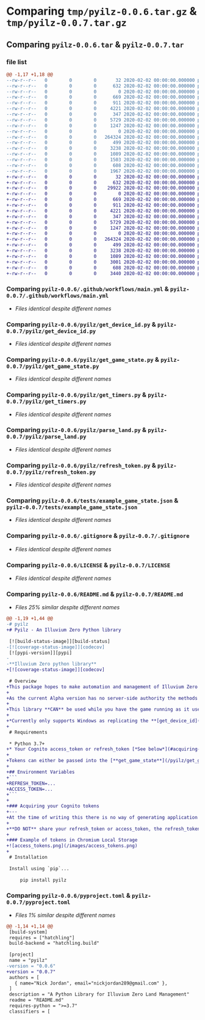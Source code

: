 # Comparing `tmp/pyilz-0.0.6.tar.gz` & `tmp/pyilz-0.0.7.tar.gz`

## Comparing `pyilz-0.0.6.tar` & `pyilz-0.0.7.tar`

### file list

```diff
@@ -1,17 +1,18 @@
--rw-r--r--   0        0        0       32 2020-02-02 00:00:00.000000 pyilz-0.0.6/requirements.txt
--rw-r--r--   0        0        0      632 2020-02-02 00:00:00.000000 pyilz-0.0.6/.github/workflows/main.yml
--rw-r--r--   0        0        0        0 2020-02-02 00:00:00.000000 pyilz-0.0.6/pyilz/__init__.py
--rw-r--r--   0        0        0      669 2020-02-02 00:00:00.000000 pyilz-0.0.6/pyilz/get_device_id.py
--rw-r--r--   0        0        0      911 2020-02-02 00:00:00.000000 pyilz-0.0.6/pyilz/get_game_state.py
--rw-r--r--   0        0        0     4221 2020-02-02 00:00:00.000000 pyilz-0.0.6/pyilz/get_timers.py
--rw-r--r--   0        0        0      347 2020-02-02 00:00:00.000000 pyilz-0.0.6/pyilz/get_token.py
--rw-r--r--   0        0        0     5729 2020-02-02 00:00:00.000000 pyilz-0.0.6/pyilz/parse_land.py
--rw-r--r--   0        0        0     1247 2020-02-02 00:00:00.000000 pyilz-0.0.6/pyilz/refresh_token.py
--rw-r--r--   0        0        0        0 2020-02-02 00:00:00.000000 pyilz-0.0.6/tests/__init__.py
--rw-r--r--   0        0        0   264324 2020-02-02 00:00:00.000000 pyilz-0.0.6/tests/example_game_state.json
--rw-r--r--   0        0        0      499 2020-02-02 00:00:00.000000 pyilz-0.0.6/tests/test_e2e.py
--rw-r--r--   0        0        0     3238 2020-02-02 00:00:00.000000 pyilz-0.0.6/.gitignore
--rw-r--r--   0        0        0     1089 2020-02-02 00:00:00.000000 pyilz-0.0.6/LICENSE
--rw-r--r--   0        0        0     1503 2020-02-02 00:00:00.000000 pyilz-0.0.6/README.md
--rw-r--r--   0        0        0      608 2020-02-02 00:00:00.000000 pyilz-0.0.6/pyproject.toml
--rw-r--r--   0        0        0     1967 2020-02-02 00:00:00.000000 pyilz-0.0.6/PKG-INFO
+-rw-r--r--   0        0        0       32 2020-02-02 00:00:00.000000 pyilz-0.0.7/requirements.txt
+-rw-r--r--   0        0        0      632 2020-02-02 00:00:00.000000 pyilz-0.0.7/.github/workflows/main.yml
+-rw-r--r--   0        0        0    29922 2020-02-02 00:00:00.000000 pyilz-0.0.7/images/access_tokens.png
+-rw-r--r--   0        0        0        0 2020-02-02 00:00:00.000000 pyilz-0.0.7/pyilz/__init__.py
+-rw-r--r--   0        0        0      669 2020-02-02 00:00:00.000000 pyilz-0.0.7/pyilz/get_device_id.py
+-rw-r--r--   0        0        0      911 2020-02-02 00:00:00.000000 pyilz-0.0.7/pyilz/get_game_state.py
+-rw-r--r--   0        0        0     4221 2020-02-02 00:00:00.000000 pyilz-0.0.7/pyilz/get_timers.py
+-rw-r--r--   0        0        0      347 2020-02-02 00:00:00.000000 pyilz-0.0.7/pyilz/get_token.py
+-rw-r--r--   0        0        0     5729 2020-02-02 00:00:00.000000 pyilz-0.0.7/pyilz/parse_land.py
+-rw-r--r--   0        0        0     1247 2020-02-02 00:00:00.000000 pyilz-0.0.7/pyilz/refresh_token.py
+-rw-r--r--   0        0        0        0 2020-02-02 00:00:00.000000 pyilz-0.0.7/tests/__init__.py
+-rw-r--r--   0        0        0   264324 2020-02-02 00:00:00.000000 pyilz-0.0.7/tests/example_game_state.json
+-rw-r--r--   0        0        0      499 2020-02-02 00:00:00.000000 pyilz-0.0.7/tests/test_e2e.py
+-rw-r--r--   0        0        0     3238 2020-02-02 00:00:00.000000 pyilz-0.0.7/.gitignore
+-rw-r--r--   0        0        0     1089 2020-02-02 00:00:00.000000 pyilz-0.0.7/LICENSE
+-rw-r--r--   0        0        0     3001 2020-02-02 00:00:00.000000 pyilz-0.0.7/README.md
+-rw-r--r--   0        0        0      608 2020-02-02 00:00:00.000000 pyilz-0.0.7/pyproject.toml
+-rw-r--r--   0        0        0     3440 2020-02-02 00:00:00.000000 pyilz-0.0.7/PKG-INFO
```

### Comparing `pyilz-0.0.6/.github/workflows/main.yml` & `pyilz-0.0.7/.github/workflows/main.yml`

 * *Files identical despite different names*

### Comparing `pyilz-0.0.6/pyilz/get_device_id.py` & `pyilz-0.0.7/pyilz/get_device_id.py`

 * *Files identical despite different names*

### Comparing `pyilz-0.0.6/pyilz/get_game_state.py` & `pyilz-0.0.7/pyilz/get_game_state.py`

 * *Files identical despite different names*

### Comparing `pyilz-0.0.6/pyilz/get_timers.py` & `pyilz-0.0.7/pyilz/get_timers.py`

 * *Files identical despite different names*

### Comparing `pyilz-0.0.6/pyilz/parse_land.py` & `pyilz-0.0.7/pyilz/parse_land.py`

 * *Files identical despite different names*

### Comparing `pyilz-0.0.6/pyilz/refresh_token.py` & `pyilz-0.0.7/pyilz/refresh_token.py`

 * *Files identical despite different names*

### Comparing `pyilz-0.0.6/tests/example_game_state.json` & `pyilz-0.0.7/tests/example_game_state.json`

 * *Files identical despite different names*

### Comparing `pyilz-0.0.6/.gitignore` & `pyilz-0.0.7/.gitignore`

 * *Files identical despite different names*

### Comparing `pyilz-0.0.6/LICENSE` & `pyilz-0.0.7/LICENSE`

 * *Files identical despite different names*

### Comparing `pyilz-0.0.6/README.md` & `pyilz-0.0.7/README.md`

 * *Files 25% similar despite different names*

```diff
@@ -1,19 +1,44 @@
-# pyilz
+# Pyilz - An Illuvium Zero Python library
 
 [![build-status-image]][build-status]
-[![coverage-status-image]][codecov]
 [![pypi-version]][pypi]
-
-**Illuvium Zero python library**
+[![coverage-status-image]][codecov]
 
 # Overview
+This package hopes to make automation and management of Illuvium Zero Land a little easier by allowing you to interact with the gamestate APIs.
+
+As the current Alpha version has no server-side authority the methods implemented only perform reads as to not break your gamestate.
+
+This library **CAN** be used while you have the game running as it uses your local machines **[device_id](/pyilz/get_device_id.py)**, without this your game client would log-out due to different devices running the same plot.
+
+*Currently only supports Windows as replicating the **[get_device_id](/pyilz/get_device_id.py)** implementation from the Unity game engine requires WMI.*
+
 # Requirements
 
 * Python 3.7+
+* Your Cognito access_token or refresh_token [*See below*](#acquiring-a-cognito-access_token)
+
+Tokens can either be passed into the [**get_game_state**](/pyilz/get_game_state.py) function or pulled from the environment variables if available.
+
+## Environment Variables
+```
+REFRESH_TOKEN=...
+ACCESS_TOKEN=...
+```
+
+### Acquiring your Cognito tokens
+---
+At the time of writing this there is no way of generating application scoped access tokens so the only way to authenticate against the gamestate APIs is by logging into https://play.illuvium.io/ and retrieving the tokens from local storage.
+
+**DO NOT** share your refresh_token or access_token, the refresh_token can generate new access_tokens for up to 30 days.
+
+### Example of tokens in Chromium Local Storage
+![access_tokens.png](/images/access_tokens.png)
+
 # Installation
 
 Install using `pip`...
 
     pip install pyilz
```

### Comparing `pyilz-0.0.6/pyproject.toml` & `pyilz-0.0.7/pyproject.toml`

 * *Files 1% similar despite different names*

```diff
@@ -1,14 +1,14 @@
 [build-system]
 requires = ["hatchling"]
 build-backend = "hatchling.build"
 
 [project]
 name = "pyilz"
-version = "0.0.6"
+version = "0.0.7"
 authors = [
   { name="Nick Jordan", email="nickjordan289@gmail.com" },
 ]
 description = "A Python Library for Illuvium Zero Land Management"
 readme = "README.md"
 requires-python = ">=3.7"
 classifiers = [
```

